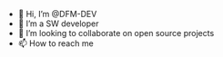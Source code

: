 - 👋 Hi, I’m @DFM-DEV
- 👀 I’m a SW developer
- 💞️ I’m looking to collaborate on open source projects
- 📫 How to reach me 

<!---
DFM-DEV/DFM-DEV is a ✨ special ✨ repository because its `README.md` (this file) appears on your GitHub profile.
You can click the Preview link to take a look at your changes.
--->
